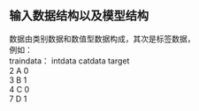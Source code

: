 ## 输入数据结构以及模型结构
数据由类别数据和数值型数据构成，其次是标签数据，  
例如：   
traindata：
intdata   catdata    target  
2          A         0    
3          B         1  
4          C         0  
7          D         1  
              
